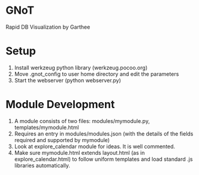 GNoT
====

Rapid DB Visualization by Garthee


Setup
====
1. Install werkzeug python library (werkzeug.pocoo.org)
2. Move .gnot_config to user home directory and edit the parameters
3. Start the webserver (python webserver.py)

Module Development
====
1. A module consists of two files: modules/mymodule.py, templates/mymodule.html
2. Requires an entry in modules/modules.json (with the details of the fields required and supported by mymodule)
3. Look at explore_calendar module for ideas. It is well commented.
4. Make sure mymodule.html extends layout.html (as in explore_calendar.html) to follow uniform templates and load standard .js libraries automatically.
